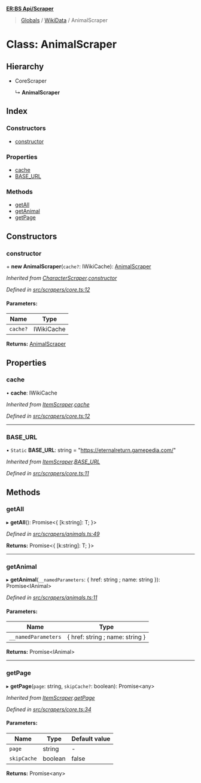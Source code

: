 **[ER:BS Api/Scraper](../README.md)**

> [Globals](../globals.md) / [WikiData](../modules/wikidata.md) / AnimalScraper

# Class: AnimalScraper

## Hierarchy

* CoreScraper

  ↳ **AnimalScraper**

## Index

### Constructors

* [constructor](wikidata.animalscraper.md#constructor)

### Properties

* [cache](wikidata.animalscraper.md#cache)
* [BASE\_URL](wikidata.animalscraper.md#base_url)

### Methods

* [getAll](wikidata.animalscraper.md#getall)
* [getAnimal](wikidata.animalscraper.md#getanimal)
* [getPage](wikidata.animalscraper.md#getpage)

## Constructors

### constructor

\+ **new AnimalScraper**(`cache?`: IWikiCache): [AnimalScraper](wikidata.animalscraper.md)

*Inherited from [CharacterScraper](wikidata.characterscraper.md).[constructor](wikidata.characterscraper.md#constructor)*

*Defined in [src/scrapers/core.ts:12](https://github.com/PaulEndri/eternal-return-project/blob/0121a07/wikidata/src/scrapers/core.ts#L12)*

#### Parameters:

Name | Type |
------ | ------ |
`cache?` | IWikiCache |

**Returns:** [AnimalScraper](wikidata.animalscraper.md)

## Properties

### cache

•  **cache**: IWikiCache

*Inherited from [ItemScraper](wikidata.itemscraper.md).[cache](wikidata.itemscraper.md#cache)*

*Defined in [src/scrapers/core.ts:12](https://github.com/PaulEndri/eternal-return-project/blob/0121a07/wikidata/src/scrapers/core.ts#L12)*

___

### BASE\_URL

▪ `Static` **BASE\_URL**: string = "https://eternalreturn.gamepedia.com/"

*Inherited from [ItemScraper](wikidata.itemscraper.md).[BASE_URL](wikidata.itemscraper.md#base_url)*

*Defined in [src/scrapers/core.ts:11](https://github.com/PaulEndri/eternal-return-project/blob/0121a07/wikidata/src/scrapers/core.ts#L11)*

## Methods

### getAll

▸ **getAll**(): Promise<{ [k:string]: T;  }\>

*Defined in [src/scrapers/animals.ts:49](https://github.com/PaulEndri/eternal-return-project/blob/0121a07/wikidata/src/scrapers/animals.ts#L49)*

**Returns:** Promise<{ [k:string]: T;  }\>

___

### getAnimal

▸ **getAnimal**(`__namedParameters`: { href: string ; name: string  }): Promise<IAnimal\>

*Defined in [src/scrapers/animals.ts:11](https://github.com/PaulEndri/eternal-return-project/blob/0121a07/wikidata/src/scrapers/animals.ts#L11)*

#### Parameters:

Name | Type |
------ | ------ |
`__namedParameters` | { href: string ; name: string  } |

**Returns:** Promise<IAnimal\>

___

### getPage

▸ **getPage**(`page`: string, `skipCache?`: boolean): Promise<any\>

*Inherited from [ItemScraper](wikidata.itemscraper.md).[getPage](wikidata.itemscraper.md#getpage)*

*Defined in [src/scrapers/core.ts:34](https://github.com/PaulEndri/eternal-return-project/blob/0121a07/wikidata/src/scrapers/core.ts#L34)*

#### Parameters:

Name | Type | Default value |
------ | ------ | ------ |
`page` | string | - |
`skipCache` | boolean | false |

**Returns:** Promise<any\>
